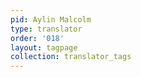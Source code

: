 ```yaml
---
pid: Aylin Malcolm
type: translator
order: '018'
layout: tagpage
collection: translator_tags
---
```

